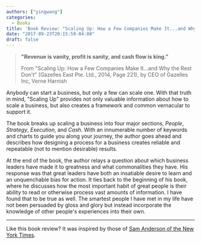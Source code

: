 ```yaml
---
authors: ["yingwang"]
categories:
  - Books
title: 'Book Review: "Scaling Up: How a Few Companies Make It...and Why the Rest Don''t", by Verne Harnish'
date: "2017-09-23T20:15:59-04:00"
draft: false
---
```


> **"Revenue is vanity, profit is sanity, and cash flow is king."**
>
> From "Scaling Up: How a Few Companies Make It...and Why the Rest Don't"
> (Gazelles East Pte. Ltd., 2014, Page 221), by CEO of Gazelles Inc, Verne
> Harnish

Anybody can start a business, but only a few can scale one. With that truth in
mind, "Scaling Up" provides not only valuable information about how to scale a
business, but also creates a framework and common vernacular to support it.

The book breaks up scaling a business into four major sections, _People_,
_Strategy_, _Execution_, and _Cash_. With an innumerable number of keywords and
charts to guide you along your journey, the author goes ahead and describes how
designing a process for a business creates reliable and repeatable (not to
mention desirable) results.

At the end of the book, the author relays a question about which business
leaders have made it to greatness and what commonalities they have. His response
was that great leaders have both an insatiable desire to learn and an
unquenchable bias for action. It ties back to the beginning of his book, where
he discusses how the most important habit of great people is their ability to
read or otherwise process vast amounts of information. I have found that to be
true as well. The smartest people I have met in my life have not been persuaded
by gloss and glory but instead incorporate the knowledge of other people's
experiences into their own.

---

Like this book review? It was inspired by those of [Sam Anderson of the New York
Times](https://www.nytimes.com/by/sam-anderson).
